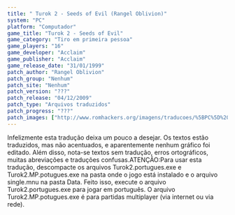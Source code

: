 ```yaml
---
title: " Turok 2 - Seeds of Evil (Rangel Oblivion)"
system: "PC"
platform: "Computador"
game_title: "Turok 2 - Seeds of Evil"
game_category: "Tiro em primeira pessoa"
game_players: "16"
game_developer: "Acclaim"
game_publisher: "Acclaim"
game_release_date: "31/01/1999"
patch_author: "Rangel Oblivion"
patch_group: "Nenhum"
patch_site: "Nenhum"
patch_version: "???"
patch_release: "04/12/2009"
patch_type: "Arquivos traduzidos"
patch_progress: "???"
patch_images: ["http://www.romhackers.org/imagens/traducoes/%5BPC%5D%20Turok%202%20-%20Seeds%20of%20Evil%20-%20Rangel%20Oblivion%20-%201.jpg","http://www.romhackers.org/imagens/traducoes/%5BPC%5D%20Turok%202%20-%20Seeds%20of%20Evil%20-%20Rangel%20Oblivion%20-%202.jpg","http://www.romhackers.org/imagens/traducoes/%5BPC%5D%20Turok%202%20-%20Seeds%20of%20Evil%20-%20Rangel%20Oblivion%20-%203.jpg"]
---
```

Infelizmente esta tradução deixa um pouco a desejar. Os textos estão traduzidos, mas não acentuados, e aparentemente nenhum gráfico foi editado. Além disso, nota-se textos sem tradução, erros ortográficos, muitas abreviações e traduções confusas.ATENÇÃO:Para usar esta tradução, descompacte os arquivos Turok2.portugues.exe e Turok2.MP.potugues.exe na pasta onde o jogo está instalado e o arquivo single.mnu na pasta Data. Feito isso, execute o arquivo Turok2.portugues.exe para jogar em português. O arquivo Turok2.MP.potugues.exe é para partidas multiplayer (via internet ou via rede).